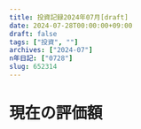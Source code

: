 ```yaml
---
title: 投資記録2024年07月[draft]
date: 2024-07-28T00:00:00+09:00
draft: false
tags: ["投資", ""]
archives: ["2024-07"]
n年日記: ["0728"]
slug: 652314
---
```

# 現在の評価額